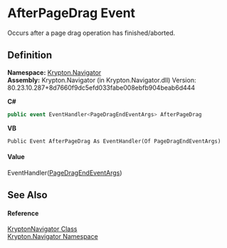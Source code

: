 # AfterPageDrag Event


Occurs after a page drag operation has finished/aborted.



## Definition
**Namespace:** <a href="a21ac074-d119-3dc6-bd1c-d3a12c0128bc.md">Krypton.Navigator</a>  
**Assembly:** Krypton.Navigator (in Krypton.Navigator.dll) Version: 80.23.10.287+8d7660f9dc5efd033fabe008ebfb904beab6d444

**C#**
``` C#
public event EventHandler<PageDragEndEventArgs> AfterPageDrag
```
**VB**
``` VB
Public Event AfterPageDrag As EventHandler(Of PageDragEndEventArgs)
```



#### Value
EventHandler(<a href="3973cf23-9e4d-4199-9f02-1278ff03ed77.md">PageDragEndEventArgs</a>)

## See Also


#### Reference
<a href="5b32a15b-85d7-1db8-3c10-e43632f905eb.md">KryptonNavigator Class</a>  
<a href="a21ac074-d119-3dc6-bd1c-d3a12c0128bc.md">Krypton.Navigator Namespace</a>  
